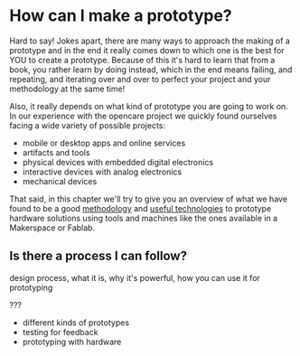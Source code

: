 # How can I make a prototype?
Hard to say! Jokes apart, there are many ways to approach the making of a prototype and in the end it really comes down to which one is the best for YOU to create a prototype.
Because of this it's hard to learn that from a book, you rather learn by doing instead, which in the end means failing, and repeating, and iterating over and over to perfect your project and your methodology at the same time!

Also, it really depends on what kind of prototype you are going to work on. In our experience with the opencare project we quickly found ourselves facing a wide variety of possible projects:
* mobile or desktop apps and online services
* artifacts and tools
* physical devices with embedded digital electronics
* interactive devices with analog electronics
* mechanical devices

That said, in this chapter we'll try to give you an overview of what we have found to be a good [methodology](is_there_a_process_i_can_follow.md) and [useful technologies](what_kind_of_technologies_can_i_use.md) to prototype hardware solutions using tools and machines like the ones available in a Makerspace or Fablab.

## Is there a process I can follow?
design process, what it is, why it's powerful, how you can use it for prototyping

??? 
- different kinds of prototypes
- testing for feedback
- prototyping with hardware


















